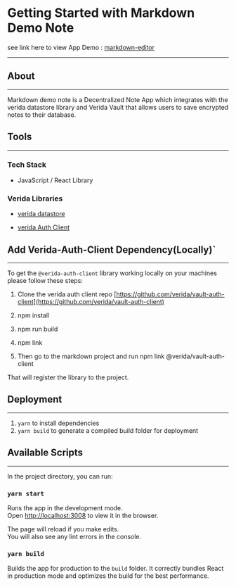 # Getting Started with Markdown Demo Note

see link here to view App Demo : [markdown-editor](https://markdown-editor.demos.verida.io/)

---
## About 
---

Markdown demo note is a Decentralized Note  App which integrates with the verida datastore library and Verida Vault  that allows users to save encrypted notes to their database.

## Tools 

------
### Tech Stack 

-  JavaScript / React Library


### Verida Libraries
-  [verida datastore](https://github.com/verida/vault-auth-client)

-  [verida Auth Client](https://github.com/verida/vault-auth-client)


## Add Verida-Auth-Client Dependency(Locally)`

_____

To get the `@verida-auth-client` library working locally on your machines please follow these steps:

1. Clone the verida auth client repo [https://github.com/verida/vault-auth-client](https://github.com/verida/vault-auth-client)

2. npm install

3. npm run build

4. npm link

5. Then go to the markdown project and run npm link @verida/vault-auth-client


That will register the library to the project.


## Deployment

----
1. `yarn`  to install dependencies
2. `yarn build` to generate a compiled build folder for deployment

## Available Scripts

____

In the project directory, you can run:

### `yarn start`

Runs the app in the development mode.\
Open [http://localhost:3008](http://localhost:3008) to view it in the browser.

The page will reload if you make edits.\
You will also see any lint errors in the console.

### `yarn build`

Builds the app for production to the `build` folder.
It correctly bundles React in production mode and optimizes the build for the best performance.

